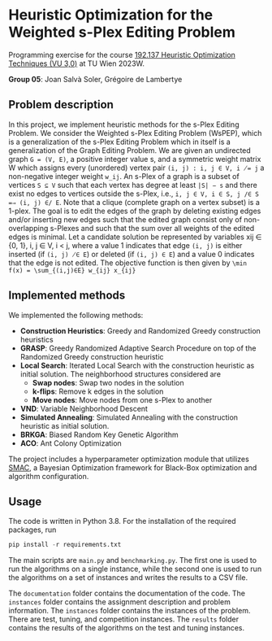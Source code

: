 # Heuristic Optimization for the Weighted s-Plex Editing Problem

Programming exercise for the course [192.137 Heuristic Optimization Techniques (VU 3,0)](https://tiss.tuwien.ac.at/course/educationDetails.xhtml?dswid=7017&dsrid=945&semester=2023W&courseNr=192137) at TU Wien 2023W.

**Group 05**: Joan Salvà Soler, Grégoire de Lambertye

## Problem description
In this project, we implement heuristic methods for the s-Plex Editing Problem. 
We consider the Weighted s-Plex Editing Problem (WsPEP), which is a generalization of the s-Plex
Editing Problem which in itself is a generalization of the Graph Editing Problem. We are given an
undirected graph ``G = (V, E)``, a positive integer value s, and a symmetric weight matrix W which assigns
every (unordered) vertex pair ``(i, j) : i, j ∈ V, i ̸= j`` a non-negative integer weight ``w_ij``.
An s-Plex of a graph is a subset of vertices ``S ⊆ V`` such that each vertex has degree at least ``|S| − s`` and
there exist no edges to vertices outside the s-Plex, i.e., ``i, j ∈ V, i ∈ S, j /∈ S =⇒ (i, j) ∈/ E``. Note
that a clique (complete graph on a vertex subset) is a 1-plex. The goal is to edit the edges of the graph by deleting 
existing edges and/or inserting new edges such
that the edited graph consist only of non-overlapping s-Plexes and such that the sum over all weights of
the edited edges is minimal.
Let a candidate solution be represented by variables xij ∈ {0, 1}, i, j ∈ V, i < j, where a value 1 indicates
that edge ``(i, j)`` is either inserted (if ``(i, j) ̸∈ E``) or deleted (if ``(i, j) ∈ E``) and a value 0 indicates that the
edge is not edited. The objective function is then given by
``\min f(x) = \sum_{(i,j)∈E} w_{ij} x_{ij}``

## Implemented methods
We implemented the following methods:
- **Construction Heuristics**: Greedy and Randomized Greedy construction heuristics
- **GRASP**: Greedy Randomized Adaptive Search Procedure on top of the Randomized Greedy construction heuristic
- **Local Search**: Iterated Local Search with the construction heuristic as initial solution. The neighborhood structures considered are
  - **Swap nodes**: Swap two nodes in the solution
  - **k-flips**: Remove k edges in the solution
  - **Move nodes**: Move nodes from one s-Plex to another
- **VND**: Variable Neighborhood Descent
- **Simulated Annealing**: Simulated Annealing with the construction heuristic as initial solution.
- **BRKGA**: Biased Random Key Genetic Algorithm
- **ACO**: Ant Colony Optimization

The project includes a hyperparameter optimization module that utilizes [SMAC](https://automl.github.io/SMAC3/v2.0.2/), a Bayesian Optimization framework for Black-Box optimization and algorithm configuration.

## Usage
The code is written in Python 3.8. For the installation of the required packages, run
```python
pip install -r requirements.txt
```

The main scripts are ``main.py`` and ``benchmarking.py``. The first one is used to run the algorithms on a single instance, 
while the second one is used to run the algorithms on a set of instances and writes the results to a CSV file. 

The ``documentation`` folder contains the documentation of the code. The ``instances`` folder contains the assignment 
description and problem information. The ``instances`` folder contains the instances of the problem. There are test,
tuning, and competition instances. The ``results`` folder contains the results of the algorithms on the test and tuning
instances.
